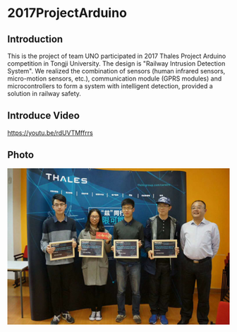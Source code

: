 # 2017ProjectArduino

## Introduction
This is the project of team UNO participated in 2017 Thales Project Arduino competition in Tongji University. The design is "Railway Intrusion Detection System". We realized the combination of sensors (human infrared sensors, micro-motion sensors, etc.), communication module (GPRS modules) and microcontrollers to form a system with intelligent detection, provided a solution in railway safety.


## Introduce Video
https://youtu.be/rdUVTMffrrs

## Photo
![image](https://github.com/Rexyyj/2017ProjectArduino/raw/master/Photos/fig1.jpg)